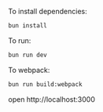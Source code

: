 To install dependencies:
```sh
bun install
```

To run:
```sh
bun run dev
```

To webpack:
```sh
bun run build:webpack
```

open http://localhost:3000
